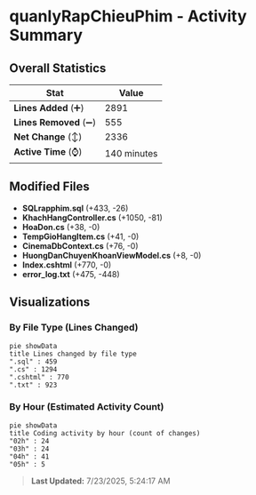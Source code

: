 # quanlyRapChieuPhim - Activity Summary 

## Overall Statistics

| Stat                   | Value                                                             |
| ---------------------- | ----------------------------------------------------------------- |
| **Lines Added** (➕)   | 2891                                          |
| **Lines Removed** (➖) | 555                                        |
| **Net Change** (↕)    | 2336                |
| **Active Time** (⌚)   | 140 minutes |


## Modified Files
- **SQLrapphim.sql** (+433, -26)
- **KhachHangController.cs** (+1050, -81)
- **HoaDon.cs** (+38, -0)
- **TempGioHangItem.cs** (+41, -0)
- **CinemaDbContext.cs** (+76, -0)
- **HuongDanChuyenKhoanViewModel.cs** (+8, -0)
- **Index.cshtml** (+770, -0)
- **error_log.txt** (+475, -448)

## Visualizations

### By File Type (Lines Changed)

```mermaid
pie showData
title Lines changed by file type
".sql" : 459
".cs" : 1294
".cshtml" : 770
".txt" : 923
```

### By Hour (Estimated Activity Count)

```mermaid
pie showData
title Coding activity by hour (count of changes)
"02h" : 24
"03h" : 24
"04h" : 41
"05h" : 5
```


> **Last Updated:** 7/23/2025, 5:24:17 AM